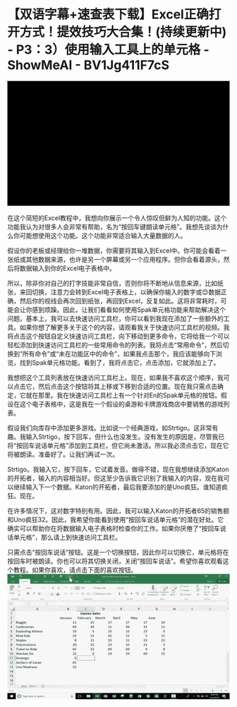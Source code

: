 # 【双语字幕+速查表下载】Excel正确打开方式！提效技巧大合集！(持续更新中) - P3：3）使用输入工具上的单元格 - ShowMeAI - BV1Jg411F7cS

![](img/b5fe42f0b88cc861c29c8d5c6910724a_0.png)

在这个简短的Excel教程中，我想向你展示一个令人惊叹但鲜为人知的功能。这个功能我认为对很多人会非常有帮助，名为“按回车键朗读单元格”。我想先谈谈为什么你可能想使用这个功能。这个功能非常适合输入大量数据的人。

假设你的老板或经理给你一堆数据，你需要将其输入到Excel中。你可能会看着一张纸或其他数据来源，也许是另一个屏幕或另一个应用程序。但你会看着源头，然后将数据输入到你的Excel电子表格中。

所以，除非你对自己的打字技能非常自信，否则你将不断地从信息来源，比如纸张，来回切换，注意力会转到Excel电子表格上，以确保你输入的数字或😊数据正确，然后你的视线会再次回到纸张，再回到Excel，反复如此。这将非常耗时，可能会让你感到烦躁。因此，让我们看看如何使用Spak单元格功能来帮助解决这个问题。基本上，我可以去快速访问工具栏，你可以看到我现在添加了一些额外的工具。如果你想了解更多关于这个的内容，请观看我关于快速访问工具栏的视频。我将点击这个按钮自定义快速访问工具栏，向下移动到更多命令，它将给我一个可以轻松添加到快速访问工具栏的一些常用命令的列表。我将点击“常用命令”，然后切换到“所有命令”或“未在功能区中的命令”，如果我点击那个，我应该能够向下浏览，找到Spak单元格功能。看到了，我将点击它，点击添加，它就添加上了。

我想把这个工具列表放在快速访问工具栏上。现在，如果我不喜欢这个顺序，我可以点击它，然后点击这个按钮将其上移或下移到合适的位置。现在我只需点击确定，它就在那里。我在快速访问工具栏上有一个针对En的Spak单元格的按钮。假设在这个电子表格中，这是我在一个假设的桌游和卡牌游戏商店中要销售的游戏列表。

假设我们向库存中添加更多游戏。比如说一个经典游戏，如Strtigo。这非常有趣。我输入Strtigo，按下回车，但什么也没发生。没有发生的原因是，尽管我已将“按回车说话单元格”添加到工具栏，但它尚未激活。所以我必须点击它，现在它将被朗读。准备好了。让我们再试一次。

Strtigo。我输入它，按下回车，它试着发音。做得不错，现在我想继续添加Katon的开拓者，输入的内容相当好。但这至少告诉我它识别了我输入的内容，现在我可以继续输入下一个数据。Katon的开拓者，最后我要添加的是Uno疯狂。谁知道疯狂。现在。

在许多情况下，这对数字特别有用。因此，我可以输入Katon的开拓者65的销售额和Uno疯狂32。因此，我希望你能看到使用“按回车说话单元格”的潜在好处。它确实可以帮助你在将数据输入电子表格时检查你的工作。如果你厌倦了“按回车说话单元格”，那么请上到快速访问工具栏。

只需点击“按回车说话”按钮。这是一个切换按钮，因此你可以切换它，单元格将在按回车时被朗读。你也可以将其切换关闭，关闭“按回车说话”。希望你喜欢观看这个教程。如果你喜欢，请点击下面的喜欢按钮。![](img/b5fe42f0b88cc861c29c8d5c6910724a_2.png)
